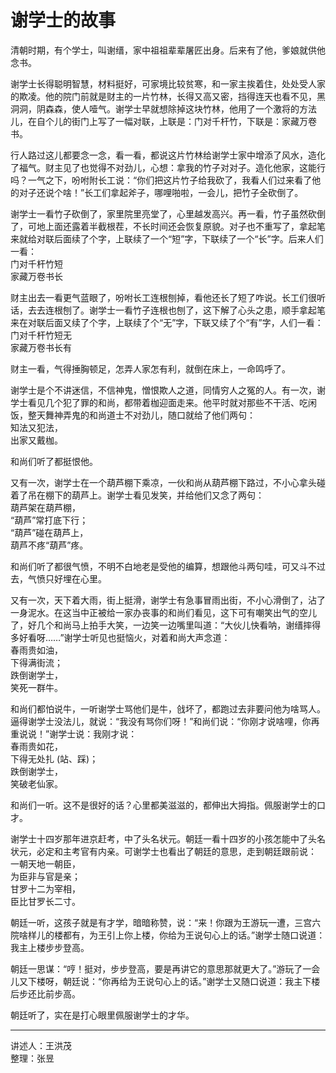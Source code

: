 # 谢学士的故事

清朝时期，有个学士，叫谢缙，家中祖祖辈辈屠匠出身。后来有了他，爹娘就供他念书。

谢学士长得聪明智慧，材料挺好，可家境比较贫寒，和一家主挨着住，处处受人家的欺凌。他的院门前就是财主的一片竹林，长得又高又密，挡得连天也看不见，黑洞洞，阴森森，使人噎气。谢学士早就想除掉这块竹林，他用了一个激将的方法儿，在自个儿的街门上写了一幅对联，上联是：门对千杆竹，下联是：家藏万卷书。

行人路过这儿都要念一念，看一看，都说这片竹林给谢学士家中增添了风水，造化了福气。财主见了也觉得不对劲儿，心想：拿我的竹子对对子。造化他家，这能行吗？一气之下，吩咐附长工说：“你们把这片竹子给我砍了，我看人们过来看了他的对子还说个啥！”长工们拿起斧子，哪哩啪啦，一会儿，把竹子全砍倒了。

谢学士一看竹子砍倒了，家里院里亮堂了，心里越发高兴。再一看，竹子虽然砍倒了，可地上面还露着半截根茬，不长时间还会恢复原貌。对子也不重写了，拿起笔来就给对联后面续了个字，上联续了一个“短”字，下联续了一个“长”字。后来人们一看：  
门对千杆竹短  
家藏万卷书长

财主出去一看更气蓝眼了，吩咐长工连根刨掉，看他还长了短了咋说。长工们很听话，去去连根刨了。谢学士一看竹子连根也刨了，这下解了心头之患，顺手拿起笔来在对联后面又续了个字，上联续了个“无”字，下联又续了个“有”字，人们一看：  
门对千杆竹短无  
家藏万卷书长有

财主一看，气得捶胸顿足，怎弄人家怎有利，就倒在床上，一命鸣呼了。

谢学士是个不讲迷信，不信神鬼，憎恨欺人之道，同情穷人之冤的人。有一次，谢学士看见几个犯了罪的和尚，都带着枷迎面走来。他平时就对那些不干活、吃闲饭，整天舞神弄鬼的和尚道士不对劲儿，随口就给了他们两句：  
知法又犯法，  
出家又戴枷。

和尚们听了都挺恨他。

又有一次，谢学士在一个葫芦棚下乘凉，一伙和尚从葫芦棚下路过，不小心拿头碰着了吊在棚下的葫芦上。谢学士看见发笑，并给他们又念了两句：  
葫芦架在葫芦棚，  
“葫芦”常打底下行；  
“葫芦”碰在葫芦上，  
葫芦不疼“葫芦”疼。

和尚们听了都很气愤，不明不白地老是受他的编算，想跟他斗两句哇，可又斗不过去，气愤只好埋在心里。

又有一次，天下着大雨，街上挺滑，谢学士有急事冒雨出街，不小心滑倒了，沾了一身泥水。在这当中正被给一家办丧事的和尚们看见，这下可有嘲笑出气的空儿了，好几个和尚马上拍手大笑，一边笑一边嘴里叫道：“大伙儿快看呐，谢缙摔得多好看呀……”谢学士听见也挺恼火，对着和尚大声念道：  
春雨贵如油，  
下得满街流；  
跌倒谢学士，  
笑死一群牛。

和尚们都怕说牛，一听谢学士骂他们是牛，戗坏了，都跑过去非要问他为啥骂人。逼得谢学士没法儿，就说：“我没有骂你们呀！”和尚们说：“你刚才说啥哩，你再重说说！”谢学士说：我刚才说：  
春雨贵如花，  
下得无处扎 (站、踩)；  
跌倒谢学士，  
笑破老仙家。

和尚们一听。这不是很好的话？心里都美滋滋的，都伸出大拇指。佩服谢学士的口才。

谢学士十四岁那年进京赶考，中了头名状元。朝廷一看十四岁的小孩怎能中了头名状元，必定和主考官有内亲。可谢学士也看出了朝廷的意思，走到朝廷跟前说：  
一朝天地一朝臣，  
为臣非与官是亲；  
甘罗十二为宰相，  
臣比甘罗长二寸。

朝廷一听，这孩子就是有才学，暗暗称赞，说：“来！你跟为王游玩一遭，三宫六院啥样儿的楼都有，为王引上你上楼，你给为王说句心上的话。”谢学士随口说道：我主上楼步步登高。

朝廷一思谋：“哼！挺对，步步登高，要是再讲它的意思那就更大了。”游玩了一会儿又下楼呀，朝廷说：“你再给为王说句心上的话。”谢学士又随口说道：我主下楼后步还比前步高。

朝廷听了，实在是打心眼里佩服谢学士的才华。

---

讲述人：王洪茂  
整理：张昱